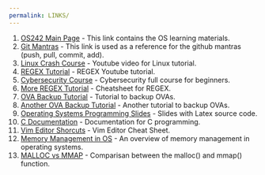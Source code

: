 ```yaml
---
permalink: LINKS/
---
```

1. [OS242 Main Page](https://os.vlsm.org/) - This link contains the OS learning materials.
2. [Git Mantras](https://doit.vlsm.org/047.html) - This link is used as a reference for the github mantras (push, pull, commit, add).
3. [Linux Crash Course](https://youtu.be/wBp0Rb-ZJak) - Youtube video for Linux tutorial.
4. [REGEX Tutorial](https://youtu.be/bgBWp9EIlMM) - REGEX Youtube tutorial. 
5. [Cybersecurity Course](https://youtu.be/U_P23SqJaDc) - Cybersecurity full course for beginners.
6. [More REGEX Tutorial](https://regextutorial.org/) - Cheatsheet for REGEX.
7. [OVA Backup Tutorial](https://itsfoss.com/virtualbox-backup-clone/) - Tutorial to backup OVAs.
8. [Another OVA Backup Tutorial](https://docs.oracle.com/cd/E50245_01/E50251/html/vmadm-vm-backup.html) - Another tutorial to backup OVAs.
9. [Operating Systems Programming Slides](https://docos.vlsm.org/) - Slides with Latex source code.
10. [C Documentation](https://devdocs.io/c/) - Documentation for C programming.
11. [Vim Editor Shorcuts](https://www.thegeekdiary.com/basic-vi-commands-cheat-sheet/) - Vim Editor Cheat Sheet.
12. [Memory Management in OS](https://www.geeksforgeeks.org/memory-management-in-operating-system/) - An overview of memory management in operating systems.
13. [MALLOC vs MMAP](https://www.diffzy.com/article/difference-between-mmap-and-malloc-760) - Comparisan between the malloc() and mmap() function.
